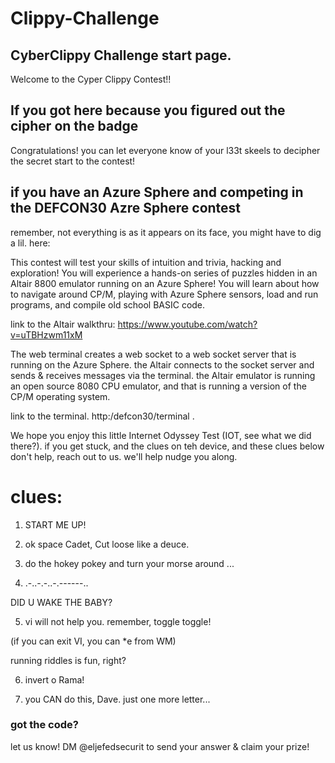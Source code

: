 # Clippy-Challenge
## CyberClippy Challenge start page. 

Welcome to the Cyper Clippy Contest!!

## If you got here because you figured out the cipher on the badge

Congratulations! you can let everyone know of your l33t skeels to decipher the secret start to the contest!


## if you have an Azure Sphere and competing in the DEFCON30 Azre Sphere contest
remember, not everything is as it appears on its face, you might have to dig a lil. here: 
<!-- we may or may not update comments on the fly as people progress -->
This contest will test your skills of intuition and trivia, hacking and exploration! You will experience a hands-on series of puzzles hidden in an Altair 8800 emulator running on an Azure Sphere! You will learn about how to navigate around CP/M, playing with Azure Sphere sensors,  load and run programs, and compile old school BASIC code. 


link to the Altair walkthru: 
https://www.youtube.com/watch?v=uTBHzwm11xM 

The web terminal creates a web socket to a web socket server that is running on the Azure Sphere. the Altair connects to the socket server and sends & receives messages via the terminal. the Altair emulator is running an open source 8080 CPU emulator, and that is running a version of the CP/M operating system.

link to the terminal.
http:/defcon30/terminal  <!-- I'm sure you can figure out how to connect to your device's IP -->.


We hope you enjoy this little Internet Odyssey Test (IOT, see what we did there?). 
if you get stuck, and the clues on teh device, and these clues below don't help, reach out to us. we'll help nudge you along. 

# clues:
1. START ME UP!
<!-- C: 
C START
RUN C start
RUN START RUN
-->

2. ok space Cadet, Cut loose like a deuce.

3. do the hokey pokey and turn your morse around ...
<!-- it's kinda basic, RTFM is ur friend.. be sure to poke & THEN run! -->

4.  .-..-.-..-.------..
<!-- ___ it like a polaroid picture -->

DID U WAKE THE BABY?

5. vi will not help you. remember, toggle toggle!
<!--  err: 10 ; expected. -->
(if you can exit VI, you can *e from WM)

running riddles is fun, right?

6. invert o Rama!
<!-- right side up ;) -->

7. you CAN do this, Dave. 
   just one more letter...

### got the code?
let us know! DM @eljefedsecurit to send your answer & claim your prize!
